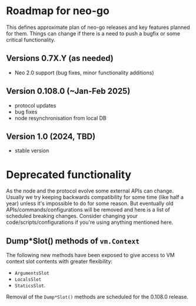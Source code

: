 # Roadmap for neo-go

This defines approximate plan of neo-go releases and key features planned for
them. Things can change if there is a need to push a bugfix or some critical
functionality.

## Versions 0.7X.Y (as needed)
* Neo 2.0 support (bug fixes, minor functionality additions)

## Version 0.108.0 (~Jan-Feb 2025)
 * protocol updates
 * bug fixes
 * node resynchronisation from local DB

## Version 1.0 (2024, TBD)
 * stable version

# Deprecated functionality

As the node and the protocol evolve some external APIs can change. Usually we
try keeping backwards compatibility for some time (like half a year) unless
it's impossible to do for some reason. But eventually old
APIs/commands/configurations will be removed and here is a list of scheduled
breaking changes. Consider changing your code/scripts/configurations if you're
using anything mentioned here.

## Dump*Slot() methods of `vm.Context`

The following new methods have been exposed to give access to VM context slot contents
with greater flexibility:
- `ArgumentsSlot`
- `LocalsSlot`
- `StaticsSlot`.

Removal of the `Dump*Slot()` methods are scheduled for the 0.108.0 release.
